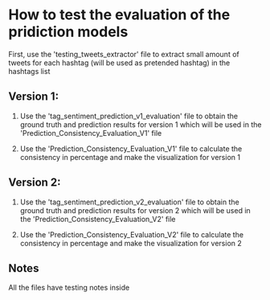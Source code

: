 # How to test the evaluation of the pridiction models

First, use the 'testing_tweets_extractor' file to extract small amount of tweets for each hashtag (will be used as pretended hashtag) in the hashtags list

## Version 1:

1. Use the 'tag_sentiment_prediction_v1_evaluation' file to obtain the ground truth and prediction results for version 1 which will be used in the 'Prediction_Consistency_Evaluation_V1' file

2. Use the 'Prediction_Consistency_Evaluation_V1' file to calculate the consistency in percentage and make the visualization for version 1

## Version 2:

1. Use the 'tag_sentiment_prediction_v2_evaluation' file to obtain the ground truth and prediction results for version 2 which will be used in the 'Prediction_Consistency_Evaluation_V2' file

2. Use the 'Prediction_Consistency_Evaluation_V2' file to calculate the consistency in percentage and make the visualization for version 2

## Notes
All the files have testing notes inside
